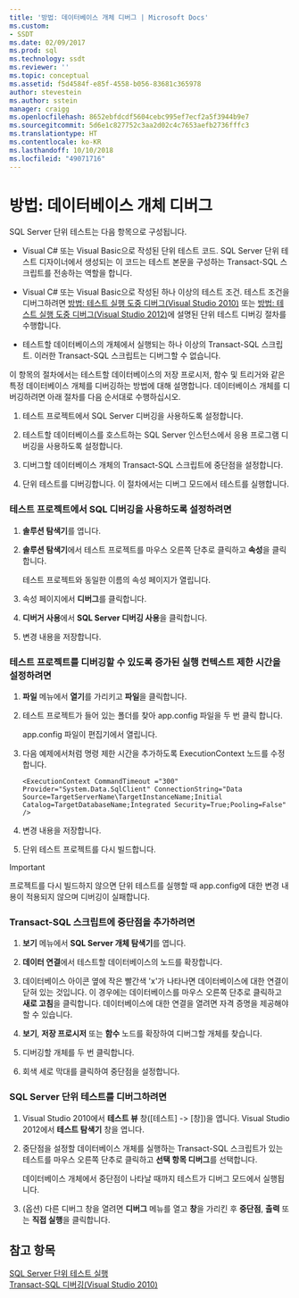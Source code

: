 ```yaml
---
title: '방법: 데이터베이스 개체 디버그 | Microsoft Docs'
ms.custom:
- SSDT
ms.date: 02/09/2017
ms.prod: sql
ms.technology: ssdt
ms.reviewer: ''
ms.topic: conceptual
ms.assetid: f5d4584f-e85f-4558-b056-83681c365978
author: stevestein
ms.author: sstein
manager: craigg
ms.openlocfilehash: 8652ebfdcdf5604cebc995ef7ecf2a5f3944b9e7
ms.sourcegitcommit: 5d6e1c827752c3aa2d02c4c7653aefb2736fffc3
ms.translationtype: HT
ms.contentlocale: ko-KR
ms.lasthandoff: 10/10/2018
ms.locfileid: "49071716"
---
```

# <a name="how-to-debug-database-objects"></a>방법: 데이터베이스 개체 디버그
SQL Server 단위 테스트는 다음 항목으로 구성됩니다.  
  
-   Visual C\# 또는 Visual Basic으로 작성된 단위 테스트 코드. SQL Server 단위 테스트 디자이너에서 생성되는 이 코드는 테스트 본문을 구성하는 Transact\-SQL 스크립트를 전송하는 역할을 합니다.  
  
-   Visual C\# 또는 Visual Basic으로 작성된 하나 이상의 테스트 조건. 테스트 조건을 디버그하려면 [방법: 테스트 실행 도중 디버그(Visual Studio 2010)](http://msdn.microsoft.com/library/ms182484(VS.100).aspx) 또는 [방법: 테스트 실행 도중 디버그(Visual Studio 2012)](http://msdn.microsoft.com/library/ms182484.aspx)에 설명된 단위 테스트 디버깅 절차를 수행합니다.  
  
-   테스트할 데이터베이스의 개체에서 실행되는 하나 이상의 Transact\-SQL 스크립트. 이러한 Transact\-SQL 스크립트는 디버그할 수 없습니다.  
  
이 항목의 절차에서는 테스트할 데이터베이스의 저장 프로시저, 함수 및 트리거와 같은 특정 데이터베이스 개체를 디버깅하는 방법에 대해 설명합니다. 데이터베이스 개체를 디버깅하려면 아래 절차를 다음 순서대로 수행하십시오.  
  
1.  테스트 프로젝트에서 SQL Server 디버깅을 사용하도록 설정합니다.  
  
2.  테스트할 데이터베이스를 호스트하는 SQL Server 인스턴스에서 응용 프로그램 디버깅을 사용하도록 설정합니다.  
  
3.  디버그할 데이터베이스 개체의 Transact\-SQL 스크립트에 중단점을 설정합니다.  
  
4.  단위 테스트를 디버깅합니다. 이 절차에서는 디버그 모드에서 테스트를 실행합니다.  
  
### <a name="to-enable-sql-debugging-on-your-test-project"></a>테스트 프로젝트에서 SQL 디버깅을 사용하도록 설정하려면  
  
1.  **솔루션 탐색기**를 엽니다.  
  
2.  **솔루션 탐색기**에서 테스트 프로젝트를 마우스 오른쪽 단추로 클릭하고 **속성**을 클릭합니다.  
  
    테스트 프로젝트와 동일한 이름의 속성 페이지가 열립니다.  
  
3.  속성 페이지에서 **디버그**를 클릭합니다.  
  
4.  **디버거 사용**에서 **SQL Server 디버깅 사용**을 클릭합니다.  
  
5.  변경 내용을 저장합니다.  
  
### <a name="to-set-an-increased-execution-context-timeout-to-enable-debugging-for-your-test-project"></a>테스트 프로젝트를 디버깅할 수 있도록 증가된 실행 컨텍스트 제한 시간을 설정하려면  
  
1.  **파일** 메뉴에서 **열기**를 가리키고 **파일**을 클릭합니다.  
  
2.  테스트 프로젝트가 들어 있는 폴더를 찾아 app.config 파일을 두 번 클릭 합니다.  
  
    app.config 파일이 편집기에서 열립니다.  
  
3.  다음 예제에서처럼 명령 제한 시간을 추가하도록 ExecutionContext 노드를 수정합니다.  
  
    ```  
    <ExecutionContext CommandTimeout ="300" Provider="System.Data.SqlClient" ConnectionString="Data Source=TargetServerName\TargetInstanceName;Initial Catalog=TargetDatabaseName;Integrated Security=True;Pooling=False" />  
    ```  
  
4.  변경 내용을 저장합니다.  
  
5.  단위 테스트 프로젝트를 다시 빌드합니다.  
  
> [!IMPORTANT]  
> 프로젝트를 다시 빌드하지 않으면 단위 테스트를 실행할 때 app.config에 대한 변경 내용이 적용되지 않으며 디버깅이 실패합니다.  
  
### <a name="to-add-breakpoints-to-your-transact-sql-script"></a>Transact\-SQL 스크립트에 중단점을 추가하려면  
  
1.  **보기** 메뉴에서 **SQL Server 개체 탐색기**를 엽니다.  
  
2.  **데이터 연결**에서 테스트할 데이터베이스의 노드를 확장합니다.  
  
3.  데이터베이스 아이콘 옆에 작은 빨간색 'x'가 나타나면 데이터베이스에 대한 연결이 닫혀 있는 것입니다. 이 경우에는 데이터베이스를 마우스 오른쪽 단추로 클릭하고 **새로 고침**을 클릭합니다. 데이터베이스에 대한 연결을 열려면 자격 증명을 제공해야 할 수 있습니다.  
  
4.  **보기**, **저장 프로시저** 또는 **함수** 노드를 확장하여 디버그할 개체를 찾습니다.  
  
5.  디버깅할 개체를 두 번 클릭합니다.  
  
6.  회색 세로 막대를 클릭하여 중단점을 설정합니다.  
  
### <a name="to-debug-your-sql-server-unit-test"></a>SQL Server 단위 테스트를 디버그하려면  
  
1.  Visual Studio 2010에서 **테스트 뷰** 창([테스트] -> [창])을 엽니다. Visual Studio 2012에서 **테스트 탐색기** 창을 엽니다.  
  
2.  중단점을 설정할 데이터베이스 개체를 실행하는 Transact\-SQL 스크립트가 있는 테스트를 마우스 오른쪽 단추로 클릭하고 **선택 항목 디버그**를 선택합니다.  
  
    데이터베이스 개체에서 중단점이 나타날 때까지 테스트가 디버그 모드에서 실행됩니다.  
  
3.  (옵션) 다른 디버그 창을 열려면 **디버그** 메뉴를 열고 **창**을 가리킨 후 **중단점**, **출력** 또는 **직접 실행**을 클릭합니다.  
  
## <a name="see-also"></a>참고 항목  
[SQL Server 단위 테스트 실행](../ssdt/running-sql-server-unit-tests.md)  
[Transact-SQL 디버깅(Visual Studio 2010)](http://go.microsoft.com/fwlink/?LinkId=163975)  
  
